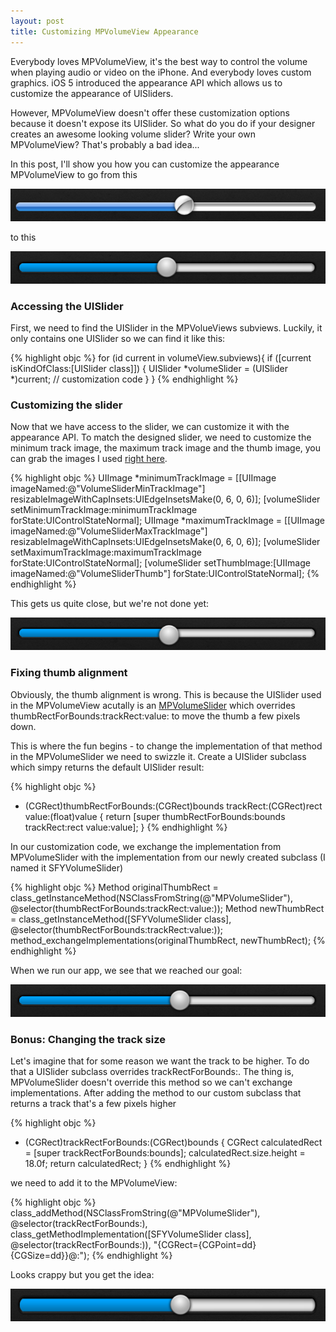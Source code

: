 ```yaml
---
layout: post
title: Customizing MPVolumeView Appearance
---
```

Everybody loves MPVolumeView, it's the best way to control the volume when playing audio or video on the iPhone. And everybody loves custom graphics. iOS 5 introduced the appearance API which allows us to customize the appearance of UISliders.

However, MPVolumeView doesn't offer these customization options because it doesn't expose its UISlider. So what do you do if your designer creates an awesome looking volume slider? Write your own MPVolumeView? That's probably a bad idea...

In this post, I'll show you how you can customize the appearance MPVolumeView to go from this

![MPVolumeView](/img/MPVolumeView_default.png)

to this

![MPVolumeView styled](/img/MPVolumeView_styled.png)

### Accessing the UISlider

First, we need to find the UISlider in the MPVolueViews subviews. Luckily, it only contains one UISlider so we can find it like this:

{% highlight objc %}
for (id current in volumeView.subviews){
	if ([current isKindOfClass:[UISlider class]]) {
		UISlider *volumeSlider = (UISlider *)current;
		// customization code
	}
}
{% endhighlight %}

### Customizing the slider

Now that we have access to the slider, we can customize it with the appearance API. To match the designed slider, we need to customize the minimum track image, the maximum track image and the thumb image, you can grab the images I used <a href="/assets/VolumeSliderAssets.zip" target="_blank">right here</a>.

{% highlight objc %}
UIImage *minimumTrackImage = [[UIImage imageNamed:@"VolumeSliderMinTrackImage"]
					  resizableImageWithCapInsets:UIEdgeInsetsMake(0, 6, 0, 6)];
[volumeSlider setMinimumTrackImage:minimumTrackImage forState:UIControlStateNormal];
UIImage *maximumTrackImage = [[UIImage imageNamed:@"VolumeSliderMaxTrackImage"]
					  resizableImageWithCapInsets:UIEdgeInsetsMake(0, 6, 0, 6)];
[volumeSlider setMaximumTrackImage:maximumTrackImage forState:UIControlStateNormal];
[volumeSlider setThumbImage:[UIImage imageNamed:@"VolumeSliderThumb"]
				   forState:UIControlStateNormal];
{% endhighlight %}

This gets us quite close, but we're not done yet:

![MPVolumeView slider styled](/img/MPVolumeView_appearance.png)

### Fixing thumb alignment

Obviously, the thumb alignment is wrong. This is because the UISlider used in the MPVolumeView acutally is an <a href="https://github.com/rpetrich/iphoneheaders/blob/master/MediaPlayer/MPVolumeSlider.h" target="_blank">MPVolumeSlider</a> which overrides thumbRectForBounds:trackRect:value: to move the thumb a few pixels down.

This is where the fun begins - to change the implementation of that method in the MPVolumeSlider we need to swizzle it. Create a UISlider subclass which simpy returns the default UISlider result:

{% highlight objc %}
- (CGRect)thumbRectForBounds:(CGRect)bounds
                   trackRect:(CGRect)rect
                       value:(float)value
{
    return [super thumbRectForBounds:bounds
                           trackRect:rect
                               value:value];
}
{% endhighlight %}

In our customization code, we exchange the implementation from MPVolumeSlider with the implementation from our newly created subclass (I named it SFYVolumeSlider)

{% highlight objc %}
Method originalThumbRect = class_getInstanceMethod(NSClassFromString(@"MPVolumeSlider"),
							@selector(thumbRectForBounds:trackRect:value:));
Method newThumbRect = class_getInstanceMethod([SFYVolumeSlider class],
					   @selector(thumbRectForBounds:trackRect:value:));
method_exchangeImplementations(originalThumbRect, newThumbRect);
{% endhighlight %}

When we run our app, we see that we reached our goal:

![MPVolumeView with fixed alignment](/img/MPVolumeView_alignment_fixed.png)

### Bonus: Changing the track size

Let's imagine that for some reason we want the track to be higher. To do that a UISlider subclass overrides trackRectForBounds:. The thing is, MPVolumeSlider doesn't override this method so we can't exchange implementations. After adding the method to our custom subclass that returns a track that's a few pixels higher

{% highlight objc %}
- (CGRect)trackRectForBounds:(CGRect)bounds
{
    CGRect calculatedRect = [super trackRectForBounds:bounds];
    calculatedRect.size.height = 18.0f;
    return calculatedRect;
}
{% endhighlight %}

we need to add it to the MPVolumeView:

{% highlight objc %}
class_addMethod(NSClassFromString(@"MPVolumeSlider"),
                @selector(trackRectForBounds:),
                class_getMethodImplementation([SFYVolumeSlider class], @selector(trackRectForBounds:)),
                "{CGRect={CGPoint=dd}{CGSize=dd}}@:");
{% endhighlight %}

Looks crappy but you get the idea:

![MPVolumeView with increased track height](/img/MPVolumeView_changed_height.png)